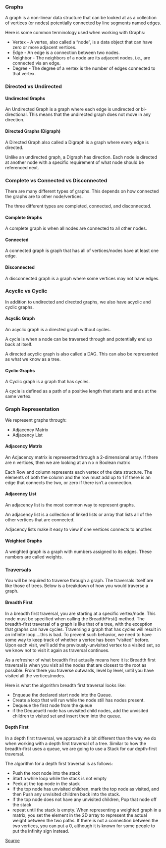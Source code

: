 ### Graphs
A graph is a non-linear data structure that can be looked at as a collection of vertices (or nodes) potentially connected by line segments named edges.

Here is some common terminology used when working with Graphs:

- Vertex - A vertex, also called a “node”, is a data object that can have zero or more adjacent vertices.
- Edge - An edge is a connection between two nodes.
- Neighbor - The neighbors of a node are its adjacent nodes, i.e., are connected via an edge.
- Degree - The degree of a vertex is the number of edges connected to that vertex.

### Directed vs Undirected
#### Undirected Graphs
An Undirected Graph is a graph where each edge is undirected or bi-directional. This means that the undirected graph does not move in any direction.

#### Directed Graphs (Digraph)
A Directed Graph also called a Digraph is a graph where every edge is directed.

Unlike an undirected graph, a Digraph has direction. Each node is directed at another node with a specific requirement of what node should be referenced next.

### Complete vs Connected vs Disconnected
There are many different types of graphs. This depends on how connected the graphs are to other node/vertices.

The three different types are completed, connected, and disconnected.

#### Complete Graphs
A complete graph is when all nodes are connected to all other nodes.

#### Connected
A connected graph is graph that has all of vertices/nodes have at least one edge.

#### Disconnected
A disconnected graph is a graph where some vertices may not have edges.

### Acyclic vs Cyclic
In addition to undirected and directed graphs, we also have acyclic and cyclic graphs.

#### Acyclic Graph
An acyclic graph is a directed graph without cycles.

A cycle is when a node can be traversed through and potentially end up back at itself.

A directed acyclic graph is also called a DAG. This can also be represented as what we know as a tree.

#### Cyclic Graphs
A Cyclic graph is a graph that has cycles.

A cycle is defined as a path of a positive length that starts and ends at the same vertex.

### Graph Representation
We represent graphs through:

- Adjacency Matrix
- Adjacency List

#### Adjacency Matrix
An Adjacency matrix is represented through a 2-dimensional array. If there are n vertices, then we are looking at an n x n Boolean matrix

Each Row and column represents each vertex of the data structure. The elements of both the column and the row must add up to 1 if there is an edge that connects the two, or zero if there isn’t a connection.

#### Adjacency List
An adjacency list is the most common way to represent graphs.

An adjacency list is a collection of linked lists or array that lists all of the other vertices that are connected.

Adjacency lists make it easy to view if one vertices connects to another.

#### Weighted Graphs
A weighted graph is a graph with numbers assigned to its edges. These numbers are called weights. 

### Traversals
You will be required to traverse through a graph. The traversals itself are like those of trees. Below is a breakdown of how you would traverse a graph.

#### Breadth First
In a breadth first traversal, you are starting at a specific vertex/node. This node must be specified when calling the BreadthFirst() method. The breadth-first traversal of a graph is like that of a tree, with the exception that graphs can have cycles. Traversing a graph that has cycles will result in an infinite loop….this is bad. To prevent such behavior, we need to have some way to keep track of whether a vertex has been “visited” before. Upon each visit, we’ll add the previously-unvisited vertex to a visited set, so we know not to visit it again as traversal continues.

As a refresher of what breadth first actually means here it is: Breadth first traversal is when you visit all the nodes that are closest to the root as possible. From there you traverse outwards, level by level, until you have visited all the vertices/nodes.

Here is what the algorithm breadth first traversal looks like:

- Enqueue the declared start node into the Queue.
- Create a loop that will run while the node still has nodes present.
- Dequeue the first node from the queue
- if the Dequeue‘d node has unvisited child nodes, add the unvisited children to visited set and insert them into the queue.

#### Depth First
In a depth first traversal, we approach it a bit different than the way we do when working with a depth first traversal of a tree. Similar to how the breadth-first uses a queue, we are going to use a Stack for our depth-first traversal.

The algorithm for a depth first traversal is as follows:

- Push the root node into the stack
- Start a while loop while the stack is not empty
- Peek at the top node in the stack
- If the top node has unvisited children, mark the top node as visited, and then Push any unvisited children back into the stack.
- If the top node does not have any unvisited children, Pop that node off the stack
- repeat until the stack is empty.
When representing a weighted graph in a matrix, you set the element in the 2D array to represent the actual weight between the two paths. If there is not a connection between the two vertices, you can put a 0, although it is known for some people to put the infinity sign instead.

[Source](https://codefellows.github.io/common_curriculum/data_structures_and_algorithms/Code_401/class-35/resources/graphs.html)

